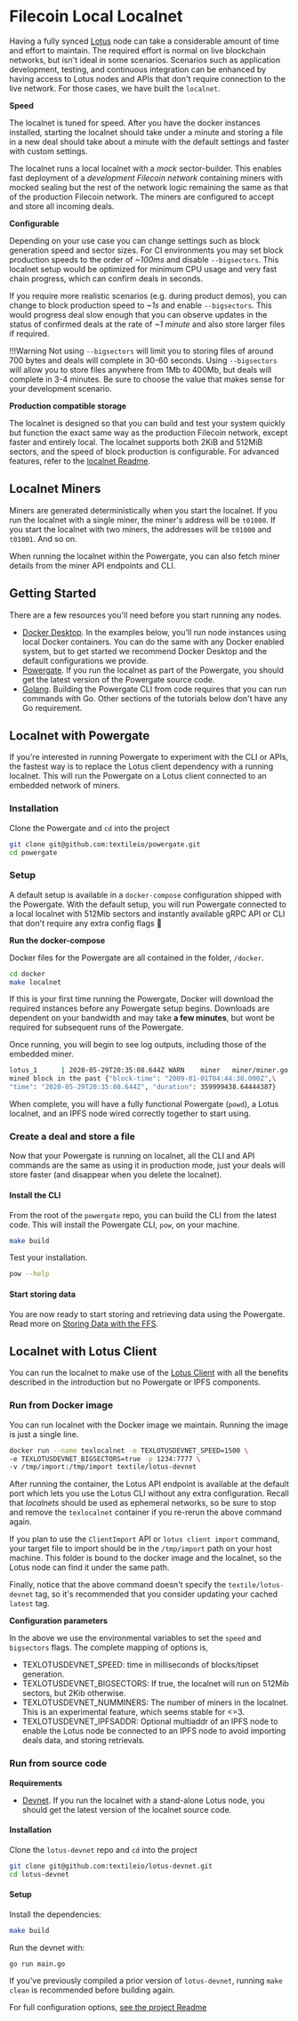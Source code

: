 # Filecoin Local Localnet

Having a fully synced [Lotus](https://lotu.sh/) node can take a considerable amount of time and effort to maintain. The required effort is normal on live blockchain networks, but isn't ideal in some scenarios. Scenarios such as application development, testing, and continuous integration can be enhanced by having access to Lotus nodes and APIs that don't require connection to the live network. For those cases, we have built the `localnet`.

**Speed**

The localnet is tuned for speed. After you have the docker instances installed, starting the localnet should take under a minute and storing a file in a new deal should take about a minute with the default settings and faster with custom settings.

The localnet runs a local localnet with a _mock_ sector-builder. This enables fast deployment of a _development Filecoin network_ containing miners with mocked sealing but the rest of the network logic remaining the same as that of the production Filecoin network. The miners are configured to accept and store all incoming deals.

**Configurable**

Depending on your use case you can change settings such as block generation speed and sector sizes. For CI environments you may set block production speeds to the order of _~100ms_ and disable `--bigsectors`. This localnet setup would be optimized for minimum CPU usage and very fast chain progress, which can confirm deals in seconds.

If you require more realistic scenarios (e.g. during product demos), you can change to block production speed to _~1s_ and enable `--bigsectors`. This would progress deal slow enough that you can observe updates in the status of confirmed deals at the rate of _~1 minute_ and also store larger files if required.

!!!Warning
    Not using `--bigsectors` will limit you to storing files of around 700 bytes and deals will complete in 30-60 seconds. Using `--bigsectors` will allow you to store files anywhere from 1Mb to 400Mb, but deals will complete in 3-4 minutes. Be sure to choose the value that makes sense for your development scenario.

**Production compatible storage**

The localnet is designed so that you can build and test your system quickly but function the exact same way as the production Filecoin network, except faster and entirely local. The localnet supports both 2KiB and 512MiB sectors, and the speed of block production is configurable. For advanced features, refer to the [localnet Readme](https://github.com/textileio/lotus-devnet).

## Localnet Miners

Miners are generated deterministically when you start the localnet. If you run the localnet with a single miner, the miner's address will be `t01000`. If you start the localnet with two miners, the addresses will be `t01000` and `t01001`. And so on.

When running the localnet within the Powergate, you can also fetch miner details from the miner API endpoints and CLI.

## Getting Started

There are a few resources you'll need before you start running any nodes.

- [Docker Desktop](https://www.docker.com/products/docker-desktop). In the examples below, you'll run node instances using local Docker containers. You can do the same with any Docker enabled system, but to get started we recommend Docker Desktop and the default configurations we provide.
- [Powergate](https://github.com/textileio/powergate). If you run the localnet as part of the Powergate, you should get the latest version of the Powergate source code. 
- [Golang](https://golang.org/). Building the Powergate CLI from code requires that you can run commands with Go. Other sections of the tutorials below don't have any Go requirement.

## Localnet with Powergate

If you're interested in running Powergate to experiment with the CLI or APIs, the fastest way is to replace the Lotus client dependency with a running localnet. This will run the Powergate on a Lotus client connected to an embedded network of miners.

### Installation

Clone the Powergate and `cd` into the project

```bash
git clone git@github.com:textileio/powergate.git
cd powergate
```

### Setup

A default setup is available in a `docker-compose` configuration shipped with the Powergate. With the default setup, you will run Powergate connected to a local localnet with 512Mib sectors and instantly available gRPC API or CLI that don't require any extra config flags 🎊

**Run the docker-compose**

Docker files for the Powergate are all contained in the folder, `/docker`.

```bash
cd docker
make localnet
```

If this is your first time running the Powergate, Docker will download the required instances before any Powergate setup begins. Downloads are dependent on your bandwidth and may take **a few minutes**, but wont be required for subsequent runs of the Powergate.

Once running, you will begin to see log outputs, including those of the embedded miner.

```bash
lotus_1      | 2020-05-29T20:35:08.644Z	WARN	miner	miner/miner.go:177\
mined block in the past	{"block-time": "2009-01-01T04:44:30.000Z",\
"time": "2020-05-29T20:35:08.644Z", "duration": 359999438.64444387}
```

When complete, you will have a fully functional Powergate (`powd`), a Lotus localnet, and an IPFS node wired correctly together to start using.

### Create a deal and store a file

Now that your Powergate is running on localnet, all the CLI and API commands are the same as using it in production mode, just your deals will store faster (and disappear when you delete the localnet).

#### Install the CLI

From the root of the `powergate` repo, you can build the CLI from the latest code. This will install the Powergate CLI, `pow`, on your machine.

```bash
make build
```

Test your installation.

```bash
pow --help
```

#### Start storing data

You are now ready to start storing and retrieving data using the Powergate. Read more on [Storing Data with the FFS](ffs.md).

## Localnet with Lotus Client

You can run the localnet to make use of the [Lotus Client](https://lotu.sh/) with all the benefits described in the introduction but no Powergate or IPFS components.

### Run from Docker image

You can run localnet with the Docker image we maintain. Running the image is just a single line.

```bash
docker run --name texlocalnet -e TEXLOTUSDEVNET_SPEED=1500 \
-e TEXLOTUSDEVNET_BIGSECTORS=true -p 1234:7777 \
-v /tmp/import:/tmp/import textile/lotus-devnet
```

After running the container, the Lotus API endpoint is available at the default port which lets you use the Lotus CLI without any extra configuration. Recall that *localnets* should be used as ephemeral networks, so be sure to stop and remove the `texlocalnet` container if you re-rerun the above command again.

If you plan to use the `ClientImport` API or `lotus client import` command, your target file to import should be in the `/tmp/import` path on your host machine. This folder is bound to the docker image and the localnet, so the Lotus node can find it under the same path.

Finally, notice that the above command doesn't specify the `textile/lotus-devnet` tag, so it's recommended that you consider updating your cached `latest` tag.

**Configuration parameters** 

In the above we use the environmental variables to set the `speed` and `bigsectors` flags. The complete mapping of options is,

* TEXLOTUSDEVNET_SPEED: time in milliseconds of blocks/tipset generation.
* TEXLOTUSDEVNET_BIGSECTORS: If true, the localnet will run on 512Mib sectors, but 2Kib otherwise.
* TEXLOTUSDEVNET_NUMMINERS: The number of miners in the localnet. This is an experimental feature, which seems stable for <=3.
* TEXLOTUSDEVNET_IPFSADDR: Optional multiaddr of an IPFS node to enable the Lotus node be connected to an IPFS node to avoid importing deals data, and storing retrievals.

### Run from source code

**Requirements**

- [Devnet](https://github.com/textileio/lotus-devnet). If you run the localnet with a stand-alone Lotus node, you should get the latest version of the localnet source code.

#### Installation

Clone the `lotus-devnet` repo and `cd` into the project

```bash
git clone git@github.com:textileio/lotus-devnet.git
cd lotus-devnet
```

#### Setup

Install the dependencies:

```bash
make build
```

Run the devnet with:

```bash
go run main.go
```

If you've previously compiled a prior version of `lotus-devnet`, running `make clean` is recommended before building again.

For full configuration options, [see the project Readme](https://github.com/textileio/lotus-devnet#run)

<br/>
